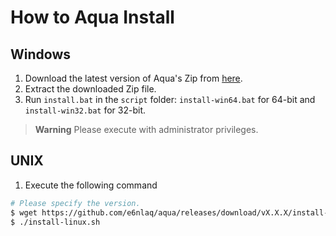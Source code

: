 
# How to Aqua Install

## Windows

1. Download the latest version of Aqua's Zip from [here](https://github.com/e6nlaq/aqua/releases).
2. Extract the downloaded Zip file.
3. Run `install.bat` in the `script` folder: `install-win64.bat` for 64-bit and `install-win32.bat` for 32-bit.

> **Warning**
> Please execute with administrator privileges.

## UNIX

1. Execute the following command

```bash
# Please specify the version.
$ wget https://github.com/e6nlaq/aqua/releases/download/vX.X.X/install-linux.sh
$ ./install-linux.sh
```
